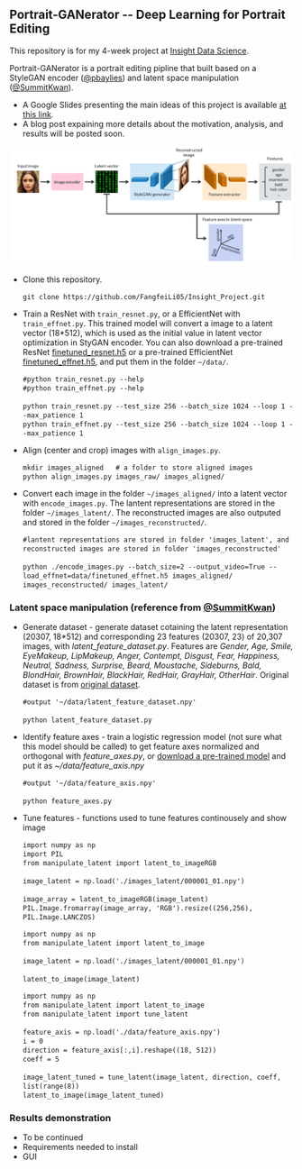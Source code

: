 ## Portrait-GANerator -- Deep Learning for Portrait Editing

This repository is for my 4-week project at [Insight Data Science](https://www.insightdatascience.com).

Portrait-GANerator is a portrait editing pipline that built based on a StyleGAN encoder ([@pbaylies](https://github.com/pbaylies/stylegan-encoder)) and latent space manipulation ([@SummitKwan](https://github.com/SummitKwan/transparent_latent_gan)).

* A Google Slides presenting the main ideas of this project is available [at this link](https://docs.google.com/presentation/d/1A2kYn3ROiRvGmY4l9Wl4ahF8fPFGcvkpsWgNYpymV4Y/edit#slide=id.g649c22c645_1_444).
* A blog post expaining more details about the motivation, analysis, and results will be posted soon.

<!-- An GUI demo will be demonstrated [at this link]() in Kaggle. -->  


![Alt text](./figures_readme/ganerator_pipline.png)


<!-- All the following in root directory -->

<!-- Tested on Nvidia K80 GPU with CUDA 9.0, with Anaconda Python 3.6
p2.xlarge: Ubuntu 16.04+k 80 GPU
NVIDIA K80 GPU -->

* Clone this repository.
  ```
  git clone https://github.com/FangfeiLi05/Insight_Project.git
  ``` 

<!--  to the root directory of the project (the folder containing the README.md)-->



* Train a ResNet with `train_resnet.py`, or a EfficientNet with `train_effnet.py`. This trained model will convert a image to a latent vector (18*512), which is used as the initial value in latent vector optimization in StyGAN encoder. You can also download a pre-trained ResNet [finetuned_resnet.h5](https://drive.google.com/open?id=12nM4KU7IBXGV5b5j1QV9f_3XQ2WmI8El) or a pre-trained EfficientNet [finetuned_effnet.h5](https://drive.google.com/open?id=12zWrGc3W0YuPANn3Rnl3OrNPskBO69fz), and put them in the folder `~/data/`.
  ```
  #python train_resnet.py --help
  #python train_effnet.py --help
      
  python train_resnet.py --test_size 256 --batch_size 1024 --loop 1 --max_patience 1
  python train_effnet.py --test_size 256 --batch_size 1024 --loop 1 --max_patience 1
  ``` 


* Align (center and crop) images with `align_images.py`.
  ```
  mkdir images_aligned   # a folder to store aligned images
  python align_images.py images_raw/ images_aligned/
  ```


* Convert each image in the folder `~/images_aligned/` into a latent vector with `encode_images.py`. The lantent representations are stored in the folder `~/images_latent/`. The reconstructed images are also outputed and stored in the folder `~/images_reconstructed/`.
  ```
  #lantent representations are stored in folder 'images_latent', and reconstructed images are stored in folder 'images_reconstructed'
  
  python ./encode_images.py --batch_size=2 --output_video=True --load_effnet=data/finetuned_effnet.h5 images_aligned/ images_reconstructed/ images_latent/
  ```


### Latent space manipulation (reference from [@SummitKwan](https://github.com/SummitKwan/transparent_latent_gan))
* Generate dataset - generate dataset cotaining the latent representation (20307, 18*512) and corresponding 23 features (20307, 23) of 20,307 images, with *latent_feature_dataset.py*. Features are *Gender, Age, Smile, EyeMakeup, LipMakeup, Anger, Contempt, Disgust, Fear, Happiness, Neutral, Sadness, Surprise, Beard, Moustache, Sideburns, Bald, BlondHair, BrownHair, BlackHair, RedHair, GrayHair, OtherHair*. Original dataset is from [original dataset](https://drive.google.com/uc?id=1xMM3AFq0r014IIhBLiMCjKJJvbhLUQ9t). 
  ```
  #output '~/data/latent_feature_dataset.npy'
  
  python latent_feature_dataset.py
  ```


* Identify feature axes - train a logistic regression model (not sure what this model should be called) to get feature axes normalized and orthogonal with *feature_axes.py*, or [download a pre-trained model](https://drive.google.com/open?id=1G_a48GFl9SPgXKui5Z2aY-aH5gUi6sR2) and put it as *~/data/feature_axis.npy*
  ```
  #output '~/data/feature_axis.npy'
  
  python feature_axes.py
  ```

* Tune features - functions used to tune features continousely and show image
  ```
  import numpy as np
  import PIL
  from manipulate_latent import latent_to_imageRGB
  
  image_latent = np.load('./images_latent/000001_01.npy')
  
  image_array = latent_to_imageRGB(image_latent)
  PIL.Image.fromarray(image_array, 'RGB').resize((256,256), PIL.Image.LANCZOS)
  ```

  ```
  import numpy as np
  from manipulate_latent import latent_to_image
  
  image_latent = np.load('./images_latent/000001_01.npy')
  
  latent_to_image(image_latent)
  ```
  
  ```
  import numpy as np
  from manipulate_latent import latent_to_image
  from manipulate_latent import tune_latent
  
  feature_axis = np.load('./data/feature_axis.npy')
  i = 0
  direction = feature_axis[:,i].reshape((18, 512))
  coeff = 5
  
  image_latent_tuned = tune_latent(image_latent, direction, coeff, list(range(8))
  latent_to_image(image_latent_tuned)
  ```


### Results demonstration
* To be continued
* Requirements needed to install
* GUI

